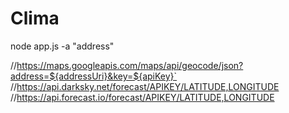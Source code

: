 # Clima

node app.js -a "address"

//https://maps.googleapis.com/maps/api/geocode/json?address=${addressUri}&key=${apiKey}`
//https://api.darksky.net/forecast/APIKEY/LATITUDE,LONGITUDE
//https://api.forecast.io/forecast/APIKEY/LATITUDE,LONGITUDE
